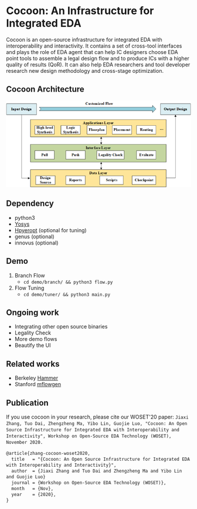 # Cocoon: An Infrastructure for Integrated EDA
Cocoon is an open-source infrastructure for integrated EDA with interoperability and interactivity.
It contains a set of cross-tool interfaces and plays the role of EDA agent that can help IC designers 
choose EDA point tools to assemble a legal design flow and to produce ICs with a higher quality of results (QoR).
It can also help EDA researchers and tool developer research new design methodology and cross-stage optimization.

## Cocoon Architecture
![avatar](image/arch.png)

## Dependency
 - python3
 - [Yosys](https://github.com/YosysHQ/yosys)
 - [Hpyeropt](https://github.com/hyperopt/hyperopt) (optional for tuning)
 - genus (optional)
 - innovus (optional)
 
## Demo
 1. Branch Flow
 	- `cd demo/branch/ && python3 flow.py`
 2. Flow Tuning
 	- `cd demo/tuner/ && python3 main.py`
 
## Ongoing work
 - Integrating other open source binaries
 - Legality Check
 - More demo flows
 - Beautify the UI

## Related works
- Berkeley [Hammer](https://github.com/ucb-bar/hammer/)
- Stanford [mflowgen](https://github.com/mflowgen/mflowgen)

## Publication

If you use cocoon in your research, please cite our WOSET'20 paper: ``Jiaxi Zhang, Tuo Dai, Zhengzheng Ma, Yibo Lin, Guojie Luo, "Cocoon: An Open Source Infrastructure for Integrated EDA with Interoperability and Interactivity", Workshop on Open-Source EDA Technology (WOSET), November 2020.``
```
@article{zhang-cocoon-woset2020,
  title   = "{Cocoon: An Open Source Infrastructure for Integrated EDA with Interoperability and Interactivity}",
  author  = {Jiaxi Zhang and Tuo Dai and Zhengzheng Ma and Yibo Lin and Guojie Luo}
  journal = {Workshop on Open-Source EDA Technology (WOSET)},
  month   = {Nov},
  year    = {2020},
}
```